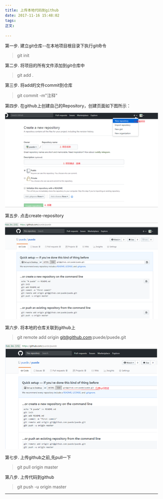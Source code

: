 ```yaml
---
title: 上传本地代码到github
date: 2017-11-16 15:48:02
tags:
正文: 

---
```

<!-- 上传本地代码到github -->

<!-- perla -->
<!-- more-->
 第一步. 建立git仓库--在本地项目根目录下执行git命令

> git init

 第二步. 将项目的所有文件添加到git仓库中
 
> git add .

 第三步. 将add的文件commit到仓库
 
> git commit -m"注释"

 第四步. 在github上创建自己的Repository，创建页面如下图所示：

![create-repository](https://raw.githubusercontent.com/puede/tupian/master/create-pro.png)
 
 
第五步. 点击create-repository 

![此处输入图片的描述](https://raw.githubusercontent.com/puede/tupian/master/created.PNG)

第六步. 将本地的仓库关联到github上

> git remote add origin git@github.com:puede/puede.git

![此处输入图片的描述](https://raw.githubusercontent.com/puede/tupian/master/1.png)

第七步. 上传github之前,先pull一下

> git pull origin master

第八步. 上传代码到github

> git push -u origin master

---
